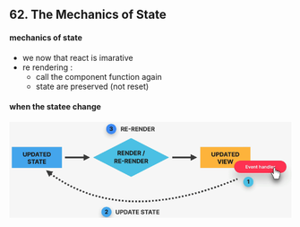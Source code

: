 ## 62. The Mechanics of State

#### mechanics of state

- we now that react is imarative
- re rendering :
  - call the component function again
  - state are preserved (not reset)

#### when the statee change

![alt text](image.png)
